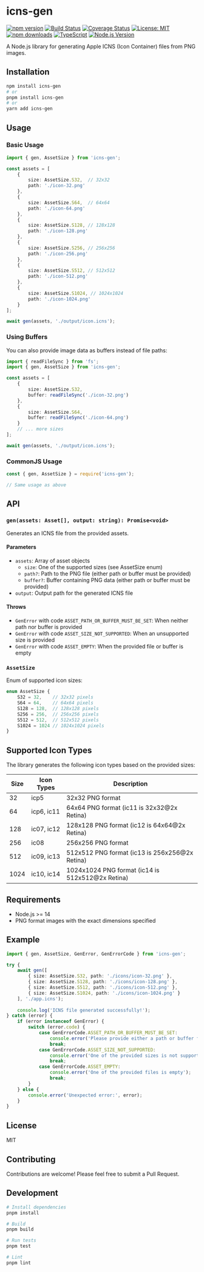 # icns-gen

[![npm version](https://img.shields.io/npm/v/icns-gen.svg)](https://www.npmjs.com/package/icns-gen)
[![Build Status](https://github.com/whyun-pages/icns-gen/actions/workflows/ci.yml/badge.svg)](https://github.com/whyun-pages/icns-gen/actions/workflows/ci.yml)
[![Coverage Status](https://coveralls.io/repos/github/whyun-pages/icns-gen/badge.svg?branch=main)](https://coveralls.io/github/whyun-pages/icns-gen?branch=main)
[![License: MIT](https://img.shields.io/badge/License-MIT-yellow.svg)](https://opensource.org/licenses/MIT)
[![npm downloads](https://img.shields.io/npm/dm/icns-gen.svg)](https://www.npmjs.com/package/icns-gen)
[![TypeScript](https://img.shields.io/badge/TypeScript-Ready-blue.svg)](https://www.typescriptlang.org/)
[![Node.js Version](https://img.shields.io/node/v/icns-gen.svg)](https://nodejs.org)

A Node.js library for generating Apple ICNS (Icon Container) files from PNG images.

## Installation

```bash
npm install icns-gen
# or
pnpm install icns-gen
# or
yarn add icns-gen
```

## Usage

### Basic Usage

```typescript
import { gen, AssetSize } from 'icns-gen';

const assets = [
    {
        size: AssetSize.S32,  // 32x32
        path: './icon-32.png'
    },
    {
        size: AssetSize.S64,  // 64x64
        path: './icon-64.png'
    },
    {
        size: AssetSize.S128, // 128x128
        path: './icon-128.png'
    },
    {
        size: AssetSize.S256, // 256x256
        path: './icon-256.png'
    },
    {
        size: AssetSize.S512, // 512x512
        path: './icon-512.png'
    },
    {
        size: AssetSize.S1024, // 1024x1024
        path: './icon-1024.png'
    }
];

await gen(assets, './output/icon.icns');
```

### Using Buffers

You can also provide image data as buffers instead of file paths:

```typescript
import { readFileSync } from 'fs';
import { gen, AssetSize } from 'icns-gen';

const assets = [
    {
        size: AssetSize.S32,
        buffer: readFileSync('./icon-32.png')
    },
    {
        size: AssetSize.S64,
        buffer: readFileSync('./icon-64.png')
    }
    // ... more sizes
];

await gen(assets, './output/icon.icns');
```

### CommonJS Usage

```javascript
const { gen, AssetSize } = require('icns-gen');

// Same usage as above
```

## API

### `gen(assets: Asset[], output: string): Promise<void>`

Generates an ICNS file from the provided assets.

#### Parameters

- `assets`: Array of asset objects
  - `size`: One of the supported sizes (see AssetSize enum)
  - `path?`: Path to the PNG file (either path or buffer must be provided)
  - `buffer?`: Buffer containing PNG data (either path or buffer must be provided)
- `output`: Output path for the generated ICNS file

#### Throws

- `GenError` with code `ASSET_PATH_OR_BUFFER_MUST_BE_SET`: When neither path nor buffer is provided
- `GenError` with code `ASSET_SIZE_NOT_SUPPORTED`: When an unsupported size is provided
- `GenError` with code `ASSET_EMPTY`: When the provided file or buffer is empty

### `AssetSize`

Enum of supported icon sizes:

```typescript
enum AssetSize {
    S32 = 32,    // 32x32 pixels
    S64 = 64,    // 64x64 pixels
    S128 = 128,  // 128x128 pixels
    S256 = 256,  // 256x256 pixels
    S512 = 512,  // 512x512 pixels
    S1024 = 1024 // 1024x1024 pixels
}
```

## Supported Icon Types

The library generates the following icon types based on the provided sizes:

| Size | Icon Types | Description |
|------|------------|-------------|
| 32   | icp5       | 32x32 PNG format |
| 64   | icp6, ic11 | 64x64 PNG format (ic11 is 32x32@2x Retina) |
| 128  | ic07, ic12 | 128x128 PNG format (ic12 is 64x64@2x Retina) |
| 256  | ic08       | 256x256 PNG format |
| 512  | ic09, ic13 | 512x512 PNG format (ic13 is 256x256@2x Retina) |
| 1024 | ic10, ic14 | 1024x1024 PNG format (ic14 is 512x512@2x Retina) |

## Requirements

- Node.js >= 14
- PNG format images with the exact dimensions specified

## Example

```typescript
import { gen, AssetSize, GenError, GenErrorCode } from 'icns-gen';

try {
    await gen([
        { size: AssetSize.S32, path: './icons/icon-32.png' },
        { size: AssetSize.S128, path: './icons/icon-128.png' },
        { size: AssetSize.S512, path: './icons/icon-512.png' },
        { size: AssetSize.S1024, path: './icons/icon-1024.png' }
    ], './app.icns');
    
    console.log('ICNS file generated successfully!');
} catch (error) {
    if (error instanceof GenError) {
        switch (error.code) {
            case GenErrorCode.ASSET_PATH_OR_BUFFER_MUST_BE_SET:
                console.error('Please provide either a path or buffer for each asset');
                break;
            case GenErrorCode.ASSET_SIZE_NOT_SUPPORTED:
                console.error('One of the provided sizes is not supported');
                break;
            case GenErrorCode.ASSET_EMPTY:
                console.error('One of the provided files is empty');
                break;
        }
    } else {
        console.error('Unexpected error:', error);
    }
}
```

## License

MIT

## Contributing

Contributions are welcome! Please feel free to submit a Pull Request.

## Development

```bash
# Install dependencies
pnpm install

# Build
pnpm build

# Run tests
pnpm test

# Lint
pnpm lint
```
